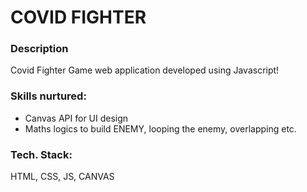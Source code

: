 # COVID FIGHTER
### Description
Covid Fighter Game web application developed using Javascript!

### Skills nurtured:
  - Canvas API for UI design
  - Maths logics to build ENEMY, looping the enemy,  overlapping etc.

### Tech. Stack:
HTML, CSS, JS, CANVAS
